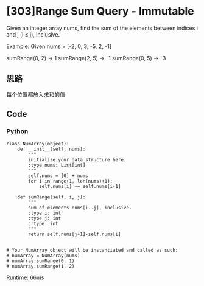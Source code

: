 # [303]Range Sum Query - Immutable

Given an integer array nums, find the sum of the elements between indices i and j (i ≤ j), inclusive.

Example:
Given nums = [-2, 0, 3, -5, 2, -1]

sumRange(0, 2) -> 1
sumRange(2, 5) -> -1
sumRange(0, 5) -> -3

## 思路
每个位置都放入求和的值

## Code

### Python
```
class NumArray(object):
    def __init__(self, nums):
        """
        initialize your data structure here.
        :type nums: List[int]
        """
        self.nums = [0] + nums
        for i in range(1, len(nums)+1):
            self.nums[i] += self.nums[i-1]
        
    def sumRange(self, i, j):
        """
        sum of elements nums[i..j], inclusive.
        :type i: int
        :type j: int
        :rtype: int
        """
        return self.nums[j+1]-self.nums[i]


# Your NumArray object will be instantiated and called as such:
# numArray = NumArray(nums)
# numArray.sumRange(0, 1)
# numArray.sumRange(1, 2)
```
Runtime: 66ms




